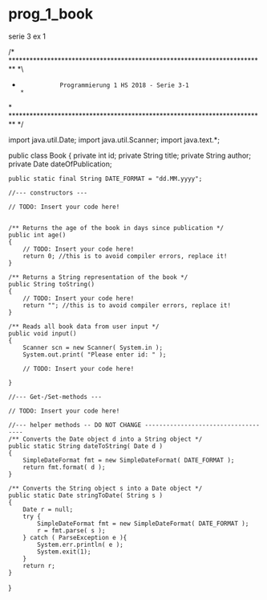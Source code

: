 # prog_1_book
serie 3 ex 1


/* ************************************************************************* *\
*                Programmierung 1 HS 2018 - Serie 3-1                         * 
\* ************************************************************************* */

import java.util.Date;
import java.util.Scanner;
import java.text.*;

public class Book
{
	private int id;
	private String title;
	private String author;
	private Date dateOfPublication;

	public static final String DATE_FORMAT = "dd.MM.yyyy";

	//--- constructors ---

	// TODO: Insert your code here!


	/** Returns the age of the book in days since publication */
	public int age()
	{
		// TODO: Insert your code here!
		return 0; //this is to avoid compiler errors, replace it!
	}

	/** Returns a String representation of the book */
	public String toString()
	{
		// TODO: Insert your code here!
		return ""; //this is to avoid compiler errors, replace it!
	}

	/** Reads all book data from user input */
	public void input() 
	{
		Scanner scn = new Scanner( System.in );
		System.out.print( "Please enter id: " );

		// TODO: Insert your code here!

	}

	//--- Get-/Set-methods ---

	// TODO: Insert your code here!

	//--- helper methods -- DO NOT CHANGE ------------------------------------
	/** Converts the Date object d into a String object */
	public static String dateToString( Date d )
	{
		SimpleDateFormat fmt = new SimpleDateFormat( DATE_FORMAT );
		return fmt.format( d );
	}

	/** Converts the String object s into a Date object */
	public static Date stringToDate( String s ) 
	{
		Date r = null;
		try {
			SimpleDateFormat fmt = new SimpleDateFormat( DATE_FORMAT );
			r = fmt.parse( s );
		} catch ( ParseException e ){
			System.err.println( e );
			System.exit(1);
		}
		return r;
	}
}
